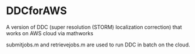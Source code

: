 # DDCforAWS

 A version of DDC (super resolution (STORM) localization correction) that works on AWS cloud via mathworks
 
 submitjobs.m and retrievejobs.m are used to run DDC in batch on the cloud.

